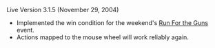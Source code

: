 Live Version 3.1.5 (November 29, 2004)

- Implemented the win condition for the weekend's
  [Run For the Guns](../archive/events/Run_For_the_Guns.md) event.
- Actions mapped to the mouse wheel will work reliably again.
